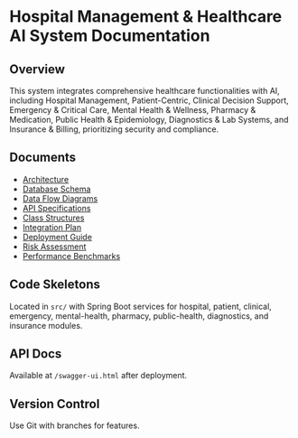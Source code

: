 # Hospital Management & Healthcare AI System Documentation

## Overview
This system integrates comprehensive healthcare functionalities with AI, including Hospital Management, Patient-Centric, Clinical Decision Support, Emergency & Critical Care, Mental Health & Wellness, Pharmacy & Medication, Public Health & Epidemiology, Diagnostics & Lab Systems, and Insurance & Billing, prioritizing security and compliance.

## Documents
- [Architecture](architecture.md)
- [Database Schema](database-schema.md)
- [Data Flow Diagrams](data-flow-diagrams.md)
- [API Specifications](api-specifications.md)
- [Class Structures](class-structures.md)
- [Integration Plan](integration-plan.md)
- [Deployment Guide](deployment-guide.md)
- [Risk Assessment](risk-assessment.md)
- [Performance Benchmarks](performance-benchmarks.md)

## Code Skeletons
Located in `src/` with Spring Boot services for hospital, patient, clinical, emergency, mental-health, pharmacy, public-health, diagnostics, and insurance modules.

## API Docs
Available at `/swagger-ui.html` after deployment.

## Version Control
Use Git with branches for features.